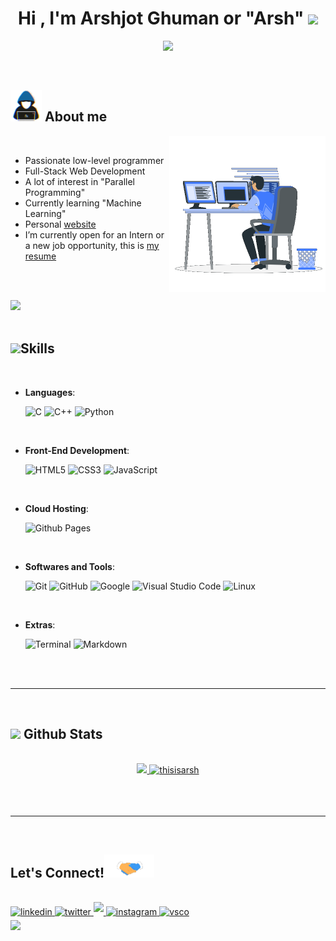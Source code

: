 <h1 align="center"><b>Hi , I'm Arshjot Ghuman or "Arsh" </b><img src="https://media.giphy.com/media/hvRJCLFzcasrR4ia7z/giphy.gif" width="35"></h1>

<p align="center">
   <a href="https://github.com/DenverCoder1/readme-typing-svg">
   <img src="https://readme-typing-svg.herokuapp.com?font=Time+New+Roman&color=cyan&size=25&center=true&vCenter=true&width=600&height=100&lines=Computer+Science+Student;Problem+Solver;Programmer;Active+Learner/Researcher"></a>
</p>

<br>

## <picture><img src = "https://github.com/thisisarsh/thisisarsh/raw/main/assets/mdImages/about_me.gif" width = 50px></picture> **About me**
<picture><img align="right" src="https://github.com/thisisarsh/thisisarsh/raw/main/assets/mdImages/Right_Side.gif" width = 250px></picture>

<br>

- Passionate low-level programmer
- Full-Stack Web Development
- A lot of interest in "Parallel Programming"
- Currently learning "Machine Learning"
- Personal [website]()
- I’m currently open for an Intern or a new job opportunity, this is [my resume]()

<br><br>

<img src="https://user-images.githubusercontent.com/73097560/115834477-dbab4500-a447-11eb-908a-139a6edaec5c.gif"><br><br>

## <img src="https://media2.giphy.com/media/QssGEmpkyEOhBCb7e1/giphy.gif?cid=ecf05e47a0n3gi1bfqntqmob8g9aid1oyj2wr3ds3mg700bl&rid=giphy.gif" width ="25"><b>Skills</b>

<br>

<p align="center">

- **Languages**:
   
   ![C](https://img.shields.io/badge/C%20-%232370ED.svg?style=for-the-badge&logo=c&logoColor=white)
   ![C++](https://img.shields.io/badge/C++%20-%2300599C.svg?style=for-the-badge&logo=c%2B%2B&logoColor=white)
   ![Python](https://img.shields.io/badge/Python%20-%2314354C.svg?style=for-the-badge&logo=python&logoColor=white)
   
<br>
   
- **Front-End Development**:

   ![HTML5](https://img.shields.io/badge/HTML5%20-%23E34F26.svg?style=for-the-badge&logo=html5&logoColor=white)
   ![CSS3](https://img.shields.io/badge/CSS%20-%231572B6.svg?style=for-the-badge&logo=css3&logoColor=white)
   ![JavaScript](https://img.shields.io/badge/JavaScript%20-%23F7DF1E.svg?style=for-the-badge&logo=javascript&logoColor=black)
   
<br>
   
- **Cloud Hosting**:
   
   ![Github Pages](https://img.shields.io/badge/GitHub%20Pages-%23327FC7.svg?style=for-the-badge&logo=github&logoColor=white)
   
<br>
   
- **Softwares and Tools**:
   
   ![Git](https://img.shields.io/badge/git-%23F05033.svg?style=for-the-badge&logo=git&logoColor=white)
   ![GitHub](https://img.shields.io/badge/github-%23121011.svg?style=for-the-badge&logo=github&logoColor=white)
   ![Google](https://img.shields.io/badge/google-%234285F4.svg?style=for-the-badge&logo=google&logoColor=white)
   ![Visual Studio Code](https://img.shields.io/badge/Visual%20Studio%20Code-0078d7.svg?style=for-the-badge&logo=visual-studio-code&logoColor=white)
   ![Linux](https://img.shields.io/badge/Linux-FCC624?style=for-the-badge&logo=linux&logoColor=black) 
   
<br>
   
- **Extras**:
   
   ![Terminal](https://img.shields.io/badge/Terminal-%23054020?style=for-the-badge&logo=gnu-bash&logoColor=white)
   ![Markdown](https://img.shields.io/badge/markdown-%23000000.svg?style=for-the-badge&logo=markdown&logoColor=white)   

</p>

<br>
<br>

-----

<br>

## <img src="https://media.giphy.com/media/iY8CRBdQXODJSCERIr/giphy.gif" width="35"><b> Github Stats </b>
<br>

<div align="center">
   <a href="https://github.com/thisisarsh/">
   <img src="https://github-readme-stats.vercel.app/api?username=thisisarsh&include_all_commits=true&count_private=true&show_icons=true&line_height=20&title_color=7A7ADB&icon_color=2234AE&text_color=D3D3D3&bg_color=0,000000,130F40" width="450"/>
   <img src="https://github-readme-stats.vercel.app/api/top-langs?username=thisisarsh&show_icons=true&locale=en&layout=compact&line_height=20&title_color=7A7ADB&icon_color=2234AE&text_color=D3D3D3&bg_color=0,000000,130F40" width="375"  alt="thisisarsh"/>
   </a>
</div>

<br>
<br>
<br>

-----

<br>

## <b> Let's Connect!</b><img src="https://github.com/thisisarsh/thisisarsh/raw/main/assets/mdImages/handshake.gif" width ="80">
<br>

<a href="https://www.linkedin.com/in/arshjot-ghuman-b96751191/" target="_blank">
         <img src="https://img.shields.io/badge/linkedin-%2300acee.svg?color=405DE6&style=for-the-badge&logo=linkedin&logoColor=white" alt=linkedin style="margin-bottom: 5px;"/>
    </a>
         
<a href="https://twitter.com/ghuman-arshjot" target="_blank">
         <img src="https://img.shields.io/badge/twitter-%2300acee.svg?color=1DA1F2&style=for-the-badge&logo=twitter&logoColor=white" alt=twitter style="margin-bottom: 5px;"/>
   </a>
   
<a href="mailto:arshjots11@gmail.com" target="_blank">
         <img src="https://img.shields.io/badge/gmail-%23EA4335.svg?style=for-the-badge&logo=gmail&logoColor=white" t=mail style="margin-bottom: 5px;" />
   </a>
   
<a href="https://www.instagram.com/arshjot.exe/" target="_blank">
         <img src="https://img.shields.io/badge/instagram-%2300acee.svg?color=962fbf&style=for-the-badge&logo=instagram&logoColor=white" alt=instagram style="margin-bottom: 5px;"/>
   </a>
   
<a href="[https://twitter.com/ghuman-arshjot](https://vsco.co/g-hooman/gallery)" target="_blank">
         <img src="https://img.shields.io/badge/vsco-%2300acee.svg?color=white&style=for-the-badge&logo=vsco&logoColor=black" alt=vsco style="margin-bottom: 5px;"/>
   </a>

<br>

<img src="https://user-images.githubusercontent.com/73097560/115834477-dbab4500-a447-11eb-908a-139a6edaec5c.gif">

